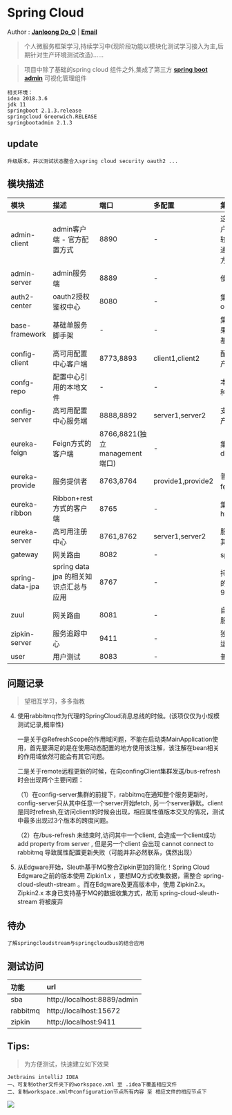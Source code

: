 # Spring Cloud 

Author : **[Janloong Do_O](https://blog.csdn.net/du807110586)** | **<a href ="mailto: janloongdoo@gmail.com">Email</a>**

> 个人微服务框架学习,持续学习中(现阶段功能以模块化测试学习接入为主,后期针对生产环境测试改造)……

> 项目中除了基础的spring cloud 组件之外,集成了第三方 **[spring boot admin](https://github.com/codecentric/spring-boot-admin)** 可视化管理组件

    
    相关环境： 
    idea 2018.3.6
    jdk 11
    springboot 2.1.3.release
    springcloud Greenwich.RELEASE
    springbootadmin 2.1.3
    
## update 
    升级版本，并以测试状态整合入spring cloud security oauth2 ...

## 模块描述

|模块|描述|端口|多配置|集成说明|
|:---|:---|:---|:---|:---|
|admin-client|admin客户端 - 官方配置方式 |8890|-|这个是admin官方给出的一个客户端配置方式之一，里面会有比较完备的actuator实现效果，在通过discovery方式配置客户端方式的时候可以作参考|
|admin-server|admin服务端|8889|-|使用的版本2.1.3|
|auth2-center|oauth2授权鉴权中心|8080|-|集成spring cloud security oauth2|
|base-framework|基础单服务脚手架|-|-|集成常用工具类，异常处理，结果集封装,common下可提取为基础依赖供多服务使用|
|config-client |高可用配置中心客户端|8773,8893|client1,client2|配置客户端集成演示demo，生产环境已集成入各个服务之中|
|confg-repo|配置中心引用的本地文件|-|-|本地文件配置，配置中心支持多种文件配置格式,目录结构|
|config-server |高可用配置中心服务端|8888,8892|server1,server2|支持测试环境读取本地文件，生产环境支持git,svn等|
|eureka-feign |Feign方式的客户端|8766,8821(独立management端口)|-|集成hystrix,openfeign,hystrix dashboard|
|eureka-provide |服务提供者|8763,8764|provide1,provide2|普通的服务，主要用于配合测试feign,ribbon的远程调用|
|eureka-ribbon |Ribbon+rest方式的客户端|8765|-|集成hystrix,ribbon,zipkin,rabbitmq|
|eureka-server |高可用注册中心|8761,8762|server1,server2|服务注册中心，用于注册与发现其他服务|
|gateway|网关路由|8082|-|spring 的网关路由|
|spring-data-jpa|spring data jpa 的相关知识点汇总与应用|8767|-|持久层使用的jpa,包含相关方式的使用，实体的映射初步使用等9|
|zuul|网关路由|8081|-|自定义动态路由，oauth2资源服务控制|
|zipkin-server |服务追踪中心|9411|-|独立模块,官方提供的jar包直接运行即可访问，已无需开发。|
|user|用户测试|8083|-|普通微服务|


## 问题记录
> 望相互学习，多多指教

4. 使用rabbitmq作为代理的SpringCloud消息总线的时候。(该项仅仅为小规模测试记录,概率性)

   一是关于@RefreshScope的作用域问题，不能在启动类MainApplication使用，首先要满足的是在使用动态配置的地方使用该注解，该注解在bean相关的作用域依然可能会有其它问题。
   
   二是关于remote远程更新的时候，在向confingClient集群发送/bus-refresh时会出现两个主要问题：
   
    （1）在config-server集群的前提下，rabbitmq在通知整个服务更新时，config-server只从其中任意一个server开始fetch,
    另一个server静默。client是同时refresh,在访问client的时候会出现，相应属性值版本交叉的情况，测试中最多出现过3个版本的跨度问题。 
    
    （2）在/bus-refresh 未结束时,访问其中一个client, 会造成一个client成功 add property from server , 但是另一个client 会出现 cannot connect to rabbitmq 导致属性配置更新失败（可能并非必然联系，偶然出现）  
5. 从Edgware开始，Sleuth基于MQ整合Zipkin更加的简化！Spring Cloud Edgware之前的版本使用 Zipkin1.x ，要想MQ方式收集数据，需整合 spring-cloud-sleuth-stream 。而在Edgware及更高版本中，使用 Zipkin2.x。 Zipkin2.x 本身已支持基于MQ的数据收集方式，故而 spring-cloud-sleuth-stream 将被废弃

## 待办
    
    了解springcloudstream与springcloudbus的结合应用
    
## 测试访问

|功能|url|
|:---|:---|
|sba| http://localhost:8889/admin |
|rabbitmq| http://localhost:15672 |
|zipkin| http://localhost:9411 |

## Tips:
> 为方便测试，快速建立如下效果
    
    Jetbrains intelliJ IDEA
    一、可复制other文件夹下的workspace.xml 至 .idea下覆盖相应文件
    二、复制workspace.xml中configuration节点所有内容 至 相应文件的相应节点下
    
![](../other/1.png)

